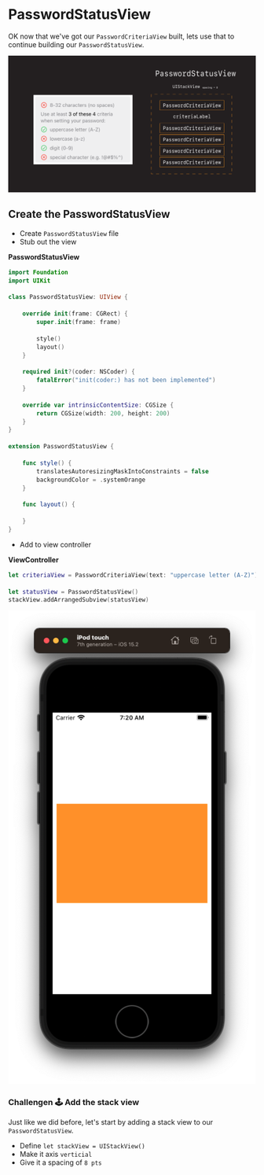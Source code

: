 # PasswordStatusView

OK now that we've got our `PasswordCriteriaView` built,
lets use that to continue building our `PasswordStatusView`.

![](images/0.png)

## Create the PasswordStatusView

- Create `PasswordStatusView` file
- Stub out the view

**PasswordStatusView**

```swift
import Foundation
import UIKit

class PasswordStatusView: UIView {
    
    override init(frame: CGRect) {
        super.init(frame: frame)
        
        style()
        layout()
    }
    
    required init?(coder: NSCoder) {
        fatalError("init(coder:) has not been implemented")
    }
    
    override var intrinsicContentSize: CGSize {
        return CGSize(width: 200, height: 200)
    }
}

extension PasswordStatusView {
    
    func style() {
        translatesAutoresizingMaskIntoConstraints = false
        backgroundColor = .systemOrange
    }
    
    func layout() {
        
    }
}
```

- Add to view controller

**ViewController**

```swift
let criteriaView = PasswordCriteriaView(text: "uppercase letter (A-Z)") // delete

let statusView = PasswordStatusView()
stackView.addArrangedSubview(statusView)
```

![](images/1.png)

### Challengen 🕹 Add the stack view

Just like we did before, let's start by adding a stack view to our `PasswordStatusView`. 

- Define `let stackView = UIStackView()`
- Make it axis `verticial`
- Give it a spacing of `8 pts`

 


